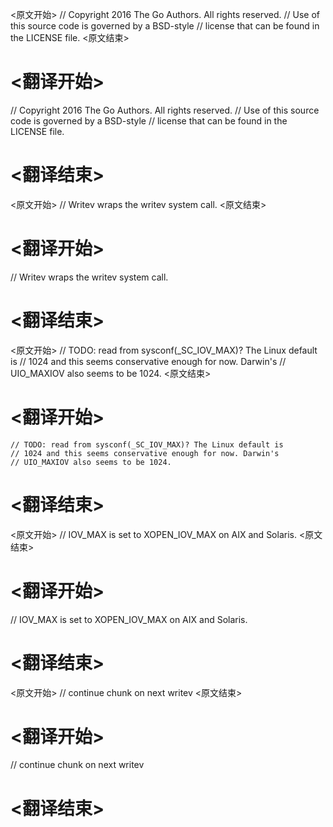 
<原文开始>
// Copyright 2016 The Go Authors. All rights reserved.
// Use of this source code is governed by a BSD-style
// license that can be found in the LICENSE file.
<原文结束>

# <翻译开始>
// Copyright 2016 The Go Authors. All rights reserved.
// Use of this source code is governed by a BSD-style
// license that can be found in the LICENSE file.
# <翻译结束>


<原文开始>
// Writev wraps the writev system call.
<原文结束>

# <翻译开始>
// Writev wraps the writev system call.
# <翻译结束>


<原文开始>
	// TODO: read from sysconf(_SC_IOV_MAX)? The Linux default is
	// 1024 and this seems conservative enough for now. Darwin's
	// UIO_MAXIOV also seems to be 1024.
<原文结束>

# <翻译开始>
	// TODO: read from sysconf(_SC_IOV_MAX)? The Linux default is
	// 1024 and this seems conservative enough for now. Darwin's
	// UIO_MAXIOV also seems to be 1024.
# <翻译结束>


<原文开始>
// IOV_MAX is set to XOPEN_IOV_MAX on AIX and Solaris.
<原文结束>

# <翻译开始>
// IOV_MAX is set to XOPEN_IOV_MAX on AIX and Solaris.
# <翻译结束>


<原文开始>
// continue chunk on next writev
<原文结束>

# <翻译开始>
// continue chunk on next writev
# <翻译结束>

